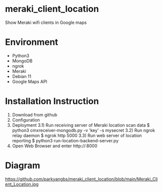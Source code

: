 # meraki_client_location
Show Meraki wifi clients in Google maps

# Environment
- Python3
- MongoDB
- ngrok
- Meraki
- Debian 11
- Google Maps API

# Installation Instruction
1) Download from github
2) Configuration
3) Deployment
      3.1) Run receiving server of Meraki location scan data
           $ python3 cmxreceiver-mongodb.py -v 'key' -s mysecret
      3.2) Run ngrok relay daemon
          $ ngrok http 5000
      3.3) Run web server of location reporting
          $ python3 run-location-backend-server.py
7) Open Web Browser and enter http://<Web IP Address>:8000

# Diagram
https://github.com/parkyangbs/meraki_client_location/blob/main/Meraki_Client_Location.jpg
